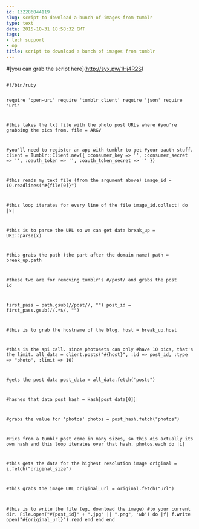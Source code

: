 ```yaml
---
id: 132286044119
slug: script-to-download-a-bunch-of-images-from-tumblr
type: text
date: 2015-10-31 18:58:32 GMT
tags:
- tech support
- op
title: script to download a bunch of images from tumblr
---
```

<p>#[you can grab the script here](<a href="http://syx.pw/1Hj4R2S">http://syx.pw/1Hj4R2S</a>)

</p><pre><code>
#!/bin/ruby

require 'open-uri'
require 'tumblr_client'
require 'json'
require 'uri'

#this takes the txt file with the photo post URLs where 
#you're grabbing the pics from.
file = ARGV

#you'll need to register an app with tumblr to get 
#your oauth stuff.
client = Tumblr::Client.new({
  :consumer_key =&gt; '',
  :consumer_secret =&gt; '',
  :oauth_token =&gt; '',
  :oauth_token_secret =&gt; ''
 })

#this reads my text file (from the argument above)
image_id = IO.readlines("#{file[0]}")

#this loop iterates for every line of the file
image_id.collect! do |x|

#this is to parse the URL so we can get data
break_up = URI::parse(x)

#this grabs the path (the part after the domain name)
path = break_up.path

#these two are for removing tumblr's 
#/post/ and grabs the post id

first_pass = path.gsub(/\/post\//, "")
post_id = first_pass.gsub(/\/.*$/, "")

#this is to grab the hostname of the blog.
host = break_up.host
    
#this is the api call. since photosets can only 
#have 10 pics, that's the limit.
all_data = client.posts("#{host}", :id =&gt; post_id, :type =&gt; "photo", :limit =&gt; 10)

#gets the post data
post_data = all_data.fetch("posts")

#hashes that data
post_hash = Hash[post_data[0]]

#grabs the value for 'photos'
photos = post_hash.fetch("photos")
 
#Pics from a tumblr post come in many sizes, so this 
#is actually its own hash and this loop iterates over that hash.
photos.each do |i|

#this gets the data for the highest resolution image
original = i.fetch("original_size")

#this grabs the image URL
original_url = original.fetch("url")

#this is to write the file (eg, download the image) 
#to your current dir.
File.open("#{post_id}" + ".jpg" || ".png", 'wb') do |f|
f.write open("#{original_url}").read
end
end
end
</code></pre>